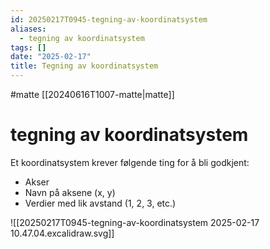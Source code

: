 ```yaml
---
id: 20250217T0945-tegning-av-koordinatsystem
aliases:
  - tegning av koordinatsystem
tags: []
date: "2025-02-17"
title: Tegning av koordinatsystem
---
```


#matte [[20240616T1007-matte|matte]]

# tegning av koordinatsystem

Et koordinatsystem krever følgende ting for å bli godkjent:

- Akser
- Navn på aksene (x, y)
- Verdier med lik avstand (1, 2, 3, etc.)

![[20250217T0945-tegning-av-koordinatsystem 2025-02-17 10.47.04.excalidraw.svg]]